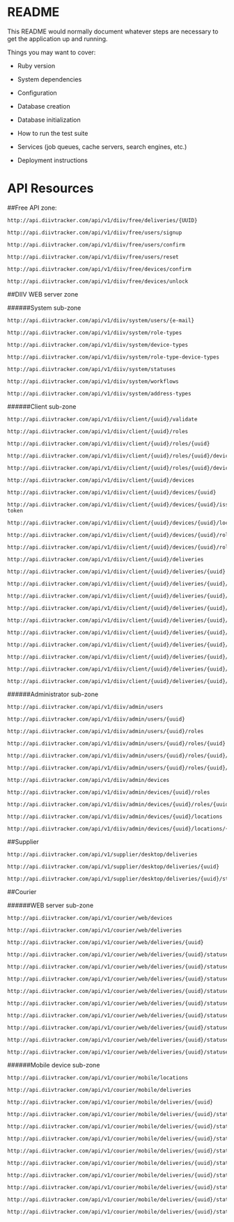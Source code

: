# README

This README would normally document whatever steps are necessary to get the
application up and running.

Things you may want to cover:

* Ruby version

* System dependencies

* Configuration

* Database creation

* Database initialization

* How to run the test suite

* Services (job queues, cache servers, search engines, etc.)

* Deployment instructions

# API Resources

##Free API zone:

    http://api.diivtracker.com/api/v1/diiv/free/deliveries/{UUID}

    http://api.diivtracker.com/api/v1/diiv/free/users/signup
    
    http://api.diivtracker.com/api/v1/diiv/free/users/confirm
    
    http://api.diivtracker.com/api/v1/diiv/free/users/reset
    
    http://api.diivtracker.com/api/v1/diiv/free/devices/confirm
    
    http://api.diivtracker.com/api/v1/diiv/free/devices/unlock

##DIIV WEB server zone

######System sub-zone

    http://api.diivtracker.com/api/v1/diiv/system/users/{e-mail}
    
    http://api.diivtracker.com/api/v1/diiv/system/role-types
    
    http://api.diivtracker.com/api/v1/diiv/system/device-types
    
    http://api.diivtracker.com/api/v1/diiv/system/role-type-device-types
                        
    http://api.diivtracker.com/api/v1/diiv/system/statuses
    
    http://api.diivtracker.com/api/v1/diiv/system/workflows
    
    http://api.diivtracker.com/api/v1/diiv/system/address-types

######Client sub-zone
    
    http://api.diivtracker.com/api/v1/diiv/client/{uuid}/validate
    
    http://api.diivtracker.com/api/v1/diiv/client/{uuid}/roles
    
    http://api.diivtracker.com/api/v1/diiv/client/{uuid}/roles/{uuid}
    
    http://api.diivtracker.com/api/v1/diiv/client/{uuid}/roles/{uuid}/devices
    
    http://api.diivtracker.com/api/v1/diiv/client/{uuid}/roles/{uuid}/devices/{uuid}
    
    http://api.diivtracker.com/api/v1/diiv/client/{uuid}/devices
    
    http://api.diivtracker.com/api/v1/diiv/client/{uuid}/devices/{uuid}
    
    http://api.diivtracker.com/api/v1/diiv/client/{uuid}/devices/{uuid}/issue-token
    
    http://api.diivtracker.com/api/v1/diiv/client/{uuid}/devices/{uuid}/locations
    
    http://api.diivtracker.com/api/v1/diiv/client/{uuid}/devices/{uuid}/roles
    
    http://api.diivtracker.com/api/v1/diiv/client/{uuid}/devices/{uuid}/roles/{uuid}
    
    http://api.diivtracker.com/api/v1/diiv/client/{uuid}/deliveries
    
    http://api.diivtracker.com/api/v1/diiv/client/{uuid}/deliveries/{uuid}
    
    http://api.diivtracker.com/api/v1/diiv/client/{uuid}/deliveries/{uuid}/statuses
    
    http://api.diivtracker.com/api/v1/diiv/client/{uuid}/deliveries/{uuid}/statuses/{id}
    
    http://api.diivtracker.com/api/v1/diiv/client/{uuid}/deliveries/{uuid}/statuses/{id}/devices/{uuid}/assign
    
    http://api.diivtracker.com/api/v1/diiv/client/{uuid}/deliveries/{uuid}/statuses/{id}/devices/{uuid}/reject
    
    http://api.diivtracker.com/api/v1/diiv/client/{uuid}/deliveries/{uuid}/statuses/{id}/devices/{uuid}/accept
    
    http://api.diivtracker.com/api/v1/diiv/client/{uuid}/deliveries/{uuid}/statuses/{id}/devices/{uuid}/take
    
    http://api.diivtracker.com/api/v1/diiv/client/{uuid}/deliveries/{uuid}/statuses/{id}/devices/{uuid}/store
    
    http://api.diivtracker.com/api/v1/diiv/client/{uuid}/deliveries/{uuid}/statuses/{id}/devices/{uuid}/deliver
    
    http://api.diivtracker.com/api/v1/diiv/client/{uuid}/deliveries/{uuid}/statuses/{id}/locations
    
######Administrator sub-zone
    
    http://api.diivtracker.com/api/v1/diiv/admin/users    
        
    http://api.diivtracker.com/api/v1/diiv/admin/users/{uuid}
    
    http://api.diivtracker.com/api/v1/diiv/admin/users/{uuid}/roles
    
    http://api.diivtracker.com/api/v1/diiv/admin/users/{uuid}/roles/{uuid}
    
    http://api.diivtracker.com/api/v1/diiv/admin/users/{uuid}/roles/{uuid}/devices
    
    http://api.diivtracker.com/api/v1/diiv/admin/users/{uuid}/roles/{uuid}/devices/{uuid}
    
    http://api.diivtracker.com/api/v1/diiv/admin/devices
    
    http://api.diivtracker.com/api/v1/diiv/admin/devices/{uuid}/roles
    
    http://api.diivtracker.com/api/v1/diiv/admin/devices/{uuid}/roles/{uuid}
    
    http://api.diivtracker.com/api/v1/diiv/admin/devices/{uuid}/locations
    
    http://api.diivtracker.com/api/v1/diiv/admin/devices/{uuid}/locations/{id}    
    
##Supplier

    http://api.diivtracker.com/api/v1/supplier/desktop/deliveries
    
    http://api.diivtracker.com/api/v1/supplier/desktop/deliveries/{uuid}
    
    http://api.diivtracker.com/api/v1/supplier/desktop/deliveries/{uuid}/statuses

##Courier

######WEB server sub-zone

    http://api.diivtracker.com/api/v1/courier/web/devices
    
    http://api.diivtracker.com/api/v1/courier/web/deliveries
        
    http://api.diivtracker.com/api/v1/courier/web/deliveries/{uuid}
    
    http://api.diivtracker.com/api/v1/courier/web/deliveries/{uuid}/statuses
    
    http://api.diivtracker.com/api/v1/courier/web/deliveries/{uuid}/statuses/{id}
    
    http://api.diivtracker.com/api/v1/courier/web/deliveries/{uuid}/statuses/{id}/devices/{uuid}/assign
    
    http://api.diivtracker.com/api/v1/courier/web/deliveries/{uuid}/statuses/{id}/devices/{uuid}/reject
    
    http://api.diivtracker.com/api/v1/courier/web/deliveries/{uuid}/statuses/{id}/devices/{uuid}/accept
    
    http://api.diivtracker.com/api/v1/courier/web/deliveries/{uuid}/statuses/{id}/devices/{uuid}/take
    
    http://api.diivtracker.com/api/v1/courier/web/deliveries/{uuid}/statuses/{id}/devices/{uuid}/store
    
    http://api.diivtracker.com/api/v1/courier/web/deliveries/{uuid}/statuses/{id}/devices/{uuid}/deliver
    
    http://api.diivtracker.com/api/v1/courier/web/deliveries/{uuid}/statuses/{id}/locations
        
######Mobile device sub-zone
            
    http://api.diivtracker.com/api/v1/courier/mobile/locations
    
    http://api.diivtracker.com/api/v1/courier/mobile/deliveries
        
    http://api.diivtracker.com/api/v1/courier/mobile/deliveries/{uuid}
    
    http://api.diivtracker.com/api/v1/courier/mobile/deliveries/{uuid}/statuses
    
    http://api.diivtracker.com/api/v1/courier/mobile/deliveries/{uuid}/statuses/{id}/locations
    
    http://api.diivtracker.com/api/v1/courier/mobile/deliveries/{uuid}/statuses/{id}/assign
    
    http://api.diivtracker.com/api/v1/courier/mobile/deliveries/{uuid}/statuses/{id}/reject
    
    http://api.diivtracker.com/api/v1/courier/mobile/deliveries/{uuid}/statuses/{id}/accept
    
    http://api.diivtracker.com/api/v1/courier/mobile/deliveries/{uuid}/statuses/{id}/take
    
    http://api.diivtracker.com/api/v1/courier/mobile/deliveries/{uuid}/statuses/{id}/store
    
    http://api.diivtracker.com/api/v1/courier/mobile/deliveries/{uuid}/statuses/{id}/deliver
    
    http://api.diivtracker.com/api/v1/courier/mobile/deliveries/{uuid}/statuses/{id}/locations
    